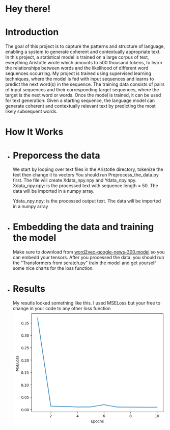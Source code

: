 
# Hey there!

# Introduction 
The goal of this project is to capture the patterns and structure of language, enabling a system to generate coherent and contextually appropriate text.
In this project, a statistical model is trained on a large corpus of text, everything Aristotle wrote which amounts to 500 thousand tokens, to learn the relationships between words and the likelihood of different word sequences occurring. My project is trained using supervised learning techniques, where the model is fed with input
sequences and learns to predict the next word(s) in the sequence. The training data consists of pairs of input sequences and their corresponding target sequences, where the target is the next word or words.
Once the model is trained, it can be used for text generation: Given a starting sequence, the language model can generate coherent and contextually relevant text by predicting the most likely subsequent words.

# How It Works
- # Preporcess the data
    We start by looping over text files in the Aristotle directory, tokenize the text then change it to vectors
    You should run Preprocess_the_data.py first. The file will create Xdata_npy.npy and Ydata_npy.npy.
    Xdata_npy.npy: is the processed text with sequence length = 50. The data will be imported in a numpy array.
  
    Ydata_npy.npy: is the processed output text. The data will be imported in a numpy array
   
- # Embedding the data and training the model
   Make sure to download from [word2vec-google-news-300.model](https://huggingface.co/fse/word2vec-google-news-300) so you can embedd your tensors.
   After you processed the data. you should run the "Transformers from scratch.py" train the model and get yourself some nice charts for the loss function.  
 
 - # Results
    My resutls looked something like this. I used MSELoss but your free to change in your code to any other loss function 
    ![Result](MSELoss.png)



